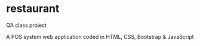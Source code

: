 # restaurant
QA class project

A POS system web application coded in HTML, CSS, Bootstrap & JavaScript 
